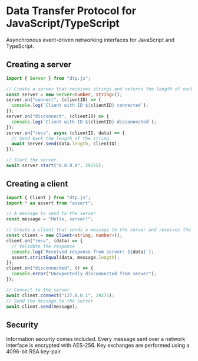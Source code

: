 # Data Transfer Protocol for JavaScript/TypeScript

Asynchronous event-driven networking interfaces for JavaScript and TypeScript.

## Creating a server

```ts
import { Server } from "dtp.js";

// Create a server that receives strings and returns the length of each string
const server = new Server<number, string>();
server.on("connect", (clientID) => {
  console.log(`Client with ID ${clientID} connected`);
});
server.on("disconnect", (clientID) => {
  console.log(`Client with ID ${clientID} disconnected`);
});
server.on("recv", async (clientID, data) => {
  // Send back the length of the string
  await server.send(data.length, clientID);
});

// Start the server
await server.start("0.0.0.0", 29275);
```

## Creating a client

```ts
import { Client } from "dtp.js";
import * as assert from "assert";

// A message to send to the server
const message = "Hello, server!";

// Create a client that sends a message to the server and receives the length of the message
const client = new Client<string, number>();
client.on("recv", (data) => {
  // Validate the response
  console.log(`Received response from server: ${data}`);
  assert.strictEqual(data, message.length);
});
client.on("disconnected", () => {
  console.error("Unexpectedly disconnected from server");
});

// Connect to the server
await client.connect("127.0.0.1", 29275);
// Send the message to the server
await client.send(message);
```

## Security

Information security comes included. Every message sent over a network interface is encrypted with AES-256. Key exchanges are performed using a 4096-bit RSA key-pair.

